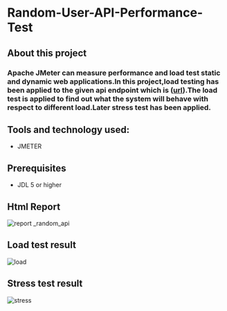 # Random-User-API-Performance-Test

## About this project 
### Apache JMeter can measure performance and load test static and dynamic web applications.In this project,load testing has been applied to the given api endpoint which is ([url](https://random-data-api.com/api/v2/users)).The load test is applied to find out what the system will behave with respect to different load.Later stress test has been applied.

## Tools and technology used:
- JMETER

## Prerequisites
- JDL 5 or higher

## Html Report
![report _random_api](https://github.com/abanti07/Random-User-API-Performance-Test/assets/143074304/76b0e6e8-7bf2-4e3a-992c-fc6376a1d9f4)



## Load test result
![load](https://github.com/abanti07/Random-User-API-Performance-Test/assets/143074304/1f7a6150-c041-4a90-80a7-0b2f97393266)



## Stress test result
![stress](https://github.com/abanti07/Random-User-API-Performance-Test/assets/143074304/6c2a7f8d-6692-436a-acb3-ed7b51a34210)

